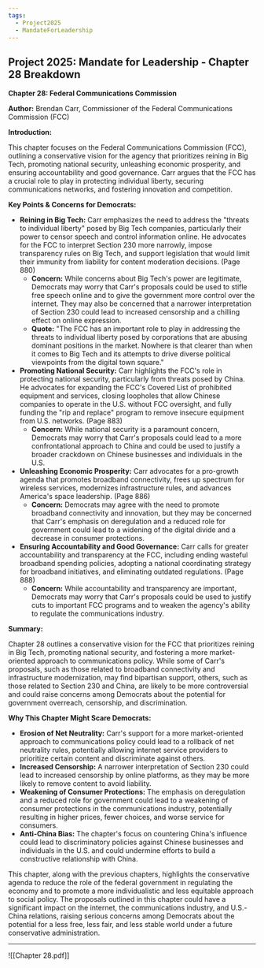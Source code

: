 ```yaml
---
tags:
  - Project2025
  - MandateForLeadership
---
```

## Project 2025: Mandate for Leadership - Chapter 28 Breakdown

**Chapter 28: Federal Communications Commission**

**Author:** Brendan Carr, Commissioner of the Federal Communications Commission (FCC)

**Introduction:**

This chapter focuses on the Federal Communications Commission (FCC), outlining a conservative vision for the agency that prioritizes reining in Big Tech, promoting national security, unleashing economic prosperity, and ensuring accountability and good governance. Carr argues that the FCC has a crucial role to play in protecting individual liberty, securing communications networks, and fostering innovation and competition.

**Key Points & Concerns for Democrats:**

* **Reining in Big Tech:** Carr emphasizes the need to address the "threats to individual liberty" posed by Big Tech companies, particularly their power to censor speech and control information online. He advocates for the FCC to interpret Section 230 more narrowly, impose transparency rules on Big Tech, and support legislation that would limit their immunity from liability for content moderation decisions. (Page 880)
    * **Concern:** While concerns about Big Tech's power are legitimate, Democrats may worry that Carr's proposals could be used to stifle free speech online and to give the government more control over the internet. They may also be concerned that a narrower interpretation of Section 230 could lead to increased censorship and a chilling effect on online expression.
    * **Quote:** "The FCC has an important role to play in addressing the threats to individual liberty posed by corporations that are abusing dominant positions in the market. Nowhere is that clearer than when it comes to Big Tech and its attempts to drive diverse political viewpoints from the digital town square."
* **Promoting National Security:** Carr highlights the FCC's role in protecting national security, particularly from threats posed by China. He advocates for expanding the FCC's Covered List of prohibited equipment and services, closing loopholes that allow Chinese companies to operate in the U.S. without FCC oversight, and fully funding the "rip and replace" program to remove insecure equipment from U.S. networks. (Page 883)
    * **Concern:** While national security is a paramount concern, Democrats may worry that Carr's proposals could lead to a more confrontational approach to China and could be used to justify a broader crackdown on Chinese businesses and individuals in the U.S.
* **Unleashing Economic Prosperity:** Carr advocates for a pro-growth agenda that promotes broadband connectivity, frees up spectrum for wireless services, modernizes infrastructure rules, and advances America's space leadership. (Page 886)
    * **Concern:** Democrats may agree with the need to promote broadband connectivity and innovation, but they may be concerned that Carr's emphasis on deregulation and a reduced role for government could lead to a widening of the digital divide and a decrease in consumer protections.
* **Ensuring Accountability and Good Governance:** Carr calls for greater accountability and transparency at the FCC, including ending wasteful broadband spending policies, adopting a national coordinating strategy for broadband initiatives, and eliminating outdated regulations. (Page 888)
    * **Concern:** While accountability and transparency are important, Democrats may worry that Carr's proposals could be used to justify cuts to important FCC programs and to weaken the agency's ability to regulate the communications industry.

**Summary:**

Chapter 28 outlines a conservative vision for the FCC that prioritizes reining in Big Tech, promoting national security, and fostering a more market-oriented approach to communications policy. While some of Carr's proposals, such as those related to broadband connectivity and infrastructure modernization, may find bipartisan support, others, such as those related to Section 230 and China, are likely to be more controversial and could raise concerns among Democrats about the potential for government overreach, censorship, and discrimination.

**Why This Chapter Might Scare Democrats:**

* **Erosion of Net Neutrality:** Carr's support for a more market-oriented approach to communications policy could lead to a rollback of net neutrality rules, potentially allowing internet service providers to prioritize certain content and discriminate against others.
* **Increased Censorship:** A narrower interpretation of Section 230 could lead to increased censorship by online platforms, as they may be more likely to remove content to avoid liability.
* **Weakening of Consumer Protections:** The emphasis on deregulation and a reduced role for government could lead to a weakening of consumer protections in the communications industry, potentially resulting in higher prices, fewer choices, and worse service for consumers.
* **Anti-China Bias:** The chapter's focus on countering China's influence could lead to discriminatory policies against Chinese businesses and individuals in the U.S. and could undermine efforts to build a constructive relationship with China.

This chapter, along with the previous chapters, highlights the conservative agenda to reduce the role of the federal government in regulating the economy and to promote a more individualistic and less equitable approach to social policy. The proposals outlined in this chapter could have a significant impact on the internet, the communications industry, and U.S.-China relations, raising serious concerns among Democrats about the potential for a less free, less fair, and less stable world under a future conservative administration. 

----

![[Chapter 28.pdf]]